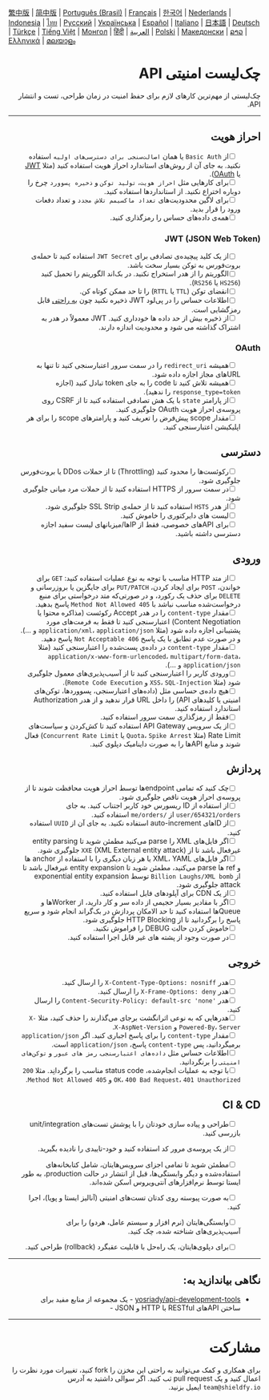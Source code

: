 [繁中版](./README-tw.md) | [简中版](./README-zh.md) | [Português (Brasil)](./README-pt_BR.md) | [Français](./README-fr.md) | [한국어](./README-ko.md) | [Nederlands](./README-nl.md) | [Indonesia](./README-id.md) | [ไทย](./README-th.md) | [Русский](./README-ru.md) | [Українська](./README-uk.md) | [Español](./README-es.md) | [Italiano](./README-it.md) | [日本語](./README-ja.md) | [Deutsch](./README-de.md) | [Türkçe](./README-tr.md) | [Tiếng Việt](./README-vi.md) | [Монгол](./README-mn.md) | [हिंदी](./README-hi.md) | [العربية](./README-ar.md) | [Polski](./README-pl.md) | [Македонски](./README-mk.md) | [ລາວ](./README-lo.md) | [Ελληνικά](./README-el.md) | [മലയാളം](./README-ml.md)

<div dir="rtl">

# چک‌لیست امنیتی API
چک‌لیستی از مهم‌ترین کارهای لازم برای حفظ امنیت در زمان طراحی، تست و انتشار API.

---

## احراز هویت
- [ ] &nbsp;&nbsp;&nbsp;&nbsp;&nbsp;&nbsp;از `Basic Auth` یا همان `اصالت‌سنجی برای دسترسی‌های اولیه` استفاده نکنید. به جای آن از روش‌های استاندارد احراز هویت استفاده کنید (مثلا [JWT](https://jwt.io/) یا [OAuth](https://oauth.net/)).
- [ ] &nbsp;&nbsp;&nbsp;&nbsp;&nbsp;&nbsp;برای کارهایی مثل `احراز هویت`، `تولید توکن` و `ذخیره پسوورد` چرخ را دوباره اختراع نکنید. از استانداردها استفاده کنید.
- [ ] &nbsp;&nbsp;&nbsp;&nbsp;&nbsp;&nbsp;برای لاگین محدودیت‌های `تعداد ماکسیمم تلاش مجدد`  و تعداد دفعات ورود را قرار بدید.
- [ ] &nbsp;&nbsp;&nbsp;&nbsp;&nbsp;&nbsp;همه‌ی داده‌های حساس را رمزگذاری کنید.

### JWT (JSON Web Token)
- [ ] &nbsp;&nbsp;&nbsp;&nbsp;&nbsp;&nbsp;از یک کلید پیچیده‌ی تصادفی برای `JWT Secret` استفاده کنید تا حمله‌ی بروت‌فورس به توکن بسیار سخت باشد.
- [ ] &nbsp;&nbsp;&nbsp;&nbsp;&nbsp;&nbsp;الگوریتم را از هدر استخراج نکنید. در بک‌اند الگوریتم را تحمیل کنید (`HS256` یا `RS256`).
- [ ] &nbsp;&nbsp;&nbsp;&nbsp;&nbsp;&nbsp;انقضای توکن (`TTL` یا `RTTL`) را تا حد ممکن کوتاه کن.
- [ ] &nbsp;&nbsp;&nbsp;&nbsp;&nbsp;&nbsp;اطلاعات حساس را در پی‌لود JWT ذخیره نکنید چون [به راحتی](https://jwt.io/#debugger-io) قابل رمزگشایی است.
- [ ] &nbsp;&nbsp;&nbsp;&nbsp;&nbsp;&nbsp;از ذخیره بیش از حد داده ها خودداری کنید. JWT معمولاً در هدر به اشتراک گذاشته می شود و محدودیت اندازه دارند.

### OAuth
- [ ] &nbsp;&nbsp;&nbsp;&nbsp;&nbsp;&nbsp;همیشه `redirect_uri` را در سمت سرور اعتبارسنجی کنید تا تنها به URLهای مجاز اجازه داده شود.
- [ ] &nbsp;&nbsp;&nbsp;&nbsp;&nbsp;&nbsp;همیشه تلاش کنید تا code را به جای token تبادل کنید (اجازه `response_type=token` را ندهید).
- [ ] &nbsp;&nbsp;&nbsp;&nbsp;&nbsp;&nbsp;از پارامتر `state` با یک هش تصادفی استفاده کنید تا از CSRF روی پروسه‌ی احراز هویت OAuth جلوگیری کنید.
- [ ] &nbsp;&nbsp;&nbsp;&nbsp;&nbsp;&nbsp;مقدار scope پیش‌فرض را تعریف کنید و پارامترهای scope را برای هر اپلیکیشن اعتبارسنجی کنید.

## دسترسی
- [ ] &nbsp;&nbsp;&nbsp;&nbsp;&nbsp;&nbsp;رکوئست‌ها را محدود کنید (Throttling) تا از حملات DDos یا بروت‌فورس جلوگیری شود.
- [ ] &nbsp;&nbsp;&nbsp;&nbsp;&nbsp;&nbsp;در سمت سرور از HTTPS استفاده کنید تا از حملات مرد میانی جلوگیری شود.
- [ ] &nbsp;&nbsp;&nbsp;&nbsp;&nbsp;&nbsp;از هدر `HSTS` استفاده کنید تا از حمله‌ی SSL Strip جلوگیری شود.
- [ ] &nbsp;&nbsp;&nbsp;&nbsp;&nbsp;&nbsp;لیست های دایرکتوری را خاموش کنید.
- [ ] &nbsp;&nbsp;&nbsp;&nbsp;&nbsp;&nbsp;برای APIهای خصوصی، فقط از IPها/میزبانهای لیست سفید اجازه دسترسی داشته باشید.

## ورودی
- [ ] &nbsp;&nbsp;&nbsp;&nbsp;&nbsp;&nbsp;از متد HTTP مناسب با توجه به نوع عملیات استفاده کنید: `GET` برای خواندن، `POST` برای ایجاد کردن، `PUT/PATCH` برای جایگزین یا بروزرسانی و `DELETE` برای حذف یک رکورد، و در صورتی‌که متد درخواستی برای منبع درخواست‌شده مناسب نباشد با `405 Method Not Allowed` پاسخ بدهید.
- [ ] &nbsp;&nbsp;&nbsp;&nbsp;&nbsp;&nbsp;مقدار `content-type` را در هدر Accept رکوئست (مذاکره محتوا یا Content Negotiation) اعتبارسنجی کنید تا فقط به فرمت‌های مورد پشتیبانی اجازه داده شود (مثلا `application/xml`، `application/json` و ...). و در صورت عدم تطابق با یک پاسخ `406 Not Acceptable` پاسخ دهید.
- [ ] &nbsp;&nbsp;&nbsp;&nbsp;&nbsp;&nbsp;مقدار `content-type` در داده‌ی پست‌شده را اعتبارسنجی کنید (مثلا `application/x-www-form-urlencoded`، `multipart/form-data`، `application/json` و ...).
- [ ] &nbsp;&nbsp;&nbsp;&nbsp;&nbsp;&nbsp;ورودی کاربر را اعتبارسنجی کنید تا از آسیب‌پذیری‌های معمول جلوگیری شود (مثلا `XSS`، `SQL-Injection` و `Remote Code Execution`). 
- [ ] &nbsp;&nbsp;&nbsp;&nbsp;&nbsp;&nbsp;هیچ داده‌ی حساسی مثل (داده‌های اعتبارسنجی، پسوورد‌ها، توکن‌های امنیتی یا کلید‌های API) را داخل URL قرار ندهید و از هدر Authorization استاندارد استفاده کنید.
- [ ] &nbsp;&nbsp;&nbsp;&nbsp;&nbsp;&nbsp;فقط از رمزگذاری سمت سرور استفاده کنید.
- [ ] &nbsp;&nbsp;&nbsp;&nbsp;&nbsp;&nbsp;از یک سرویس API Gateway استفاده کنید تا کش‌کردن و سیاست‌های Rate Limit (مثلا `Quota`، `Spike Arrest` یا `Concurrent Rate Limit`) فعال شوند و منابع APIها را به صورت داینامیک دپلوی کنید.

## پردازش
- [ ] &nbsp;&nbsp;&nbsp;&nbsp;&nbsp;&nbsp;چک کنید که تمامی endpointها توسط احراز هویت محافظت شوند تا از پروسه‌ی احراز هویت ناقص جلوگیری شود.
- [ ] &nbsp;&nbsp;&nbsp;&nbsp;&nbsp;&nbsp;از استفاده از ID ریسورس خود کاربر اجتناب کنید. به جای `user/654321/orders` از `/me/orders` استفاده کنید.
- [ ] &nbsp;&nbsp;&nbsp;&nbsp;&nbsp;&nbsp;از IDهای auto-increment استفاده نکنید. به جای آن از `UUID` استفاده کنید.
- [ ] &nbsp;&nbsp;&nbsp;&nbsp;&nbsp;&nbsp;اگر فایل‌های XML را parse می‌کنید مطمئن شوید تا entity parsing غیرفعال باشد تا از `XXE` (XML External entity attack) جلوگیری شود.
- [ ] &nbsp;&nbsp;&nbsp;&nbsp;&nbsp;&nbsp;اگر فایل‌های XML، YAML یا هر زبان دیگری را با استفاده از anchor ها و ref ها parse می‌کنید، مطمئن شوید تا entity expansion غیرفعال باشد تا از `Billion Laughs/XML bomb` توسط exponential entity expansion attack جلوگیری شود.
- [ ] &nbsp;&nbsp;&nbsp;&nbsp;&nbsp;&nbsp;از یک CDN برای آپلودهای فایل استفاده کنید.
- [ ] &nbsp;&nbsp;&nbsp;&nbsp;&nbsp;&nbsp;اگر با مقادیر بسیار حجیمی از داده سر و کار دارید، از Workerها و Queueها استفاده کنید تا حد الامکان پردازش در بک‌گراند انجام شود و سریع پاسخ را برگردانید تا از HTTP Blocking جلوگیری شود.
- [ ] &nbsp;&nbsp;&nbsp;&nbsp;&nbsp;&nbsp;خاموش کردن حالت DEBUG را فراموش نکنید.
- [ ] &nbsp;&nbsp;&nbsp;&nbsp;&nbsp;&nbsp;در صورت وجود از پشته های غیر قابل اجرا استفاده کنید.

## خروجی
- [ ] &nbsp;&nbsp;&nbsp;&nbsp;&nbsp;&nbsp;هدر `X-Content-Type-Options: nosniff` را ارسال کنید.
- [ ] &nbsp;&nbsp;&nbsp;&nbsp;&nbsp;&nbsp;هدر `X-Frame-Options: deny` را ارسال کنید.
- [ ] &nbsp;&nbsp;&nbsp;&nbsp;&nbsp;&nbsp;هدر `'Content-Security-Policy: default-src 'none` را ارسال کنید.
- [ ] &nbsp;&nbsp;&nbsp;&nbsp;&nbsp;&nbsp;هدرهایی که به نوعی اثرانگشت برجای می‌گذارند را حذف کنید، مثلا `X-Powered-By`، `Server` و ‍`X-AspNet-Version`.
- [ ] &nbsp;&nbsp;&nbsp;&nbsp;&nbsp;&nbsp;مقدار `content-type` را برای پاسخ اجباری کنید. اگر `application/json` برمیگردانید، پس `content-type` پاسخ، `application/json` است.
- [ ] &nbsp;&nbsp;&nbsp;&nbsp;&nbsp;&nbsp;اطلاعات حساس مثل `داده‌های اعتبارسنجی`، `رمز های عبور` و `توکن‌های امنیتی` را برنگردانید.
- [ ] &nbsp;&nbsp;&nbsp;&nbsp;&nbsp;&nbsp;با توجه به عملیات انجام‌شده، status code مناسب را برگردانِد. مثلا `200 OK`، `400 Bad Request`، `401 Unauthorized` و `405 Method Not Allowed`.

## CI & CD
- [ ] &nbsp;&nbsp;&nbsp;&nbsp;&nbsp;&nbsp;طراحی و پیاده سازی خودتان را با پوشش تست‌های unit/integration بازرسی کنید.
- [ ] &nbsp;&nbsp;&nbsp;&nbsp;&nbsp;&nbsp;از یک پروسه‌ی مرور کد استفاده کنید و خود-تاییدی را نادیده بگیرید.
- [ ] &nbsp;&nbsp;&nbsp;&nbsp;&nbsp;&nbsp;مطمئن شوید تا تمامی اجزای سرویس‌هایتان، شامل کتابخانه‌های استفاده‌شده و دیگر وابستگی‌ها، قبل از انتشار در حالت production، به طور ایستا توسط نرم‌افزارهای آنتی‌ویروس اسکن شده‌اند.
- [ ] &nbsp;&nbsp;&nbsp;&nbsp;&nbsp;&nbsp;به صورت پیوسته روی کدتان تست‌های امنیتی (آنالیز ایستا و پویا)، اجرا کنید.
- [ ] &nbsp;&nbsp;&nbsp;&nbsp;&nbsp;&nbsp;وابستگی‌هایتان (نرم افزار و سیستم عامل، هردو) را برای آسیب‌پذیری‌های شناخته شده، چک کنید.
- [ ] &nbsp;&nbsp;&nbsp;&nbsp;&nbsp;&nbsp;برای دپلوی‌هایتان، یک راه‌حل با قابلیت عقبگرد (rollback) طراحی کنید.


---

## نگاهی بیاندازید به:
- [yosriady/api-development-tools](https://github.com/yosriady/api-development-tools) - یک مجموعه از منابع مفید برای ساختن APIهای RESTful با HTTP و JSON -


---

# مشارکت
برای همکاری و کمک می‌توانید به راحتی این مخزن را fork کنید، تغییرات مورد نظرت را اعمال کنید و یک pull request ثب کنید. اگر سوالی داشتید به آدرس `team@shieldfy.io` ایمیل بزنید.
</div>
